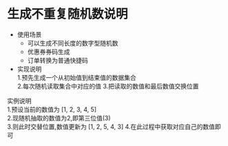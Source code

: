 # 生成不重复随机数说明
* 使用场景<br />
  * 可以生成不同长度的数字型随机数
  * 优惠券券码生成
  * 订单转换为普通快捷码
* 实现说明<br />
  1.预先生成一个从初始值到结束值的数据集合<br />
  2.每次随机读取集合中对应的值
  3.把读取的数值和最后数值交换位置
  
实例说明<br />
  1.预设当前的数值为 [1, 2, 3, 4, 5]<br />
  2.现随机抽取的数值为2,即第三位值(3)<br />
  3.则此时交替位置,数值更新为 [1, 2, 5, 4, 3]
  4.在此过程中获取对应自己的数值即可

